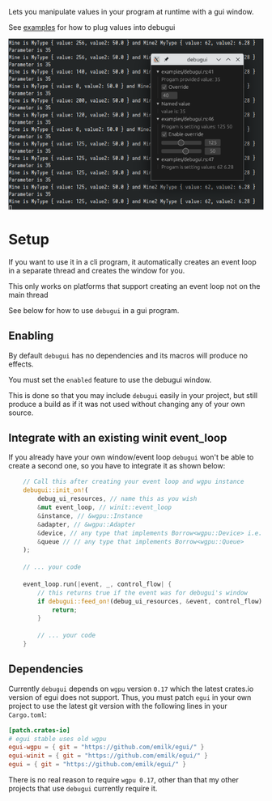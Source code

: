 Lets you manipulate values in your program at runtime with a gui window.

See [examples](examples/debugui.rs) for how to plug values into debugui


![demo image](https://github.com/exrook/debugui/blob/example_images/example.png?raw=true)

# Setup

If you want to use it in a cli program, it automatically creates an event loop
in a separate thread and creates the window for you.

This only works on platforms that support creating an event loop not on the main thread

See below for how to use `debugui` in a gui program.


## Enabling

By default `debugui` has no dependencies and its macros will produce no effects.

You must set the `enabled` feature to use the debugui window.

This is done so that you may include `debugui` easily in your project, but still
produce a build as if it was not used without changing any of your own source.

## Integrate with an existing winit event_loop

If you already have your own window/event loop `debugui` won't be able to create a
second one, so you have to integrate it as shown below:

```rust
    // Call this after creating your event loop and wgpu instance
    debugui::init_on!(
        debug_ui_resources, // name this as you wish
        &mut event_loop, // winit::event_loop
        &instance, // &wgpu::Instance
        &adapter, // &wgpu::Adapter
        &device, // any type that implements Borrow<wgpu::Device> i.e. you can pass an Arc<wgpu::Device>, &wgpu::Device, etc.
        &queue // // any type that implements Borrow<wgpu::Queue>
    );

    // ... your code

    event_loop.run(|event, _, control_flow| {
        // this returns true if the event was for debugui's window
        if debugui::feed_on!(debug_ui_resources, &event, control_flow) {
            return;
        }

        // ... your code
    }
```

## Dependencies

Currently `debugui` depends on `wgpu` version `0.17` which the latest crates.io
version of egui does not support. Thus, you must patch `egui` in your own project to
use the latest git version with the following lines in your `Cargo.toml`:

```toml
[patch.crates-io]
# egui stable uses old wgpu
egui-wgpu = { git = "https://github.com/emilk/egui/" }
egui-winit = { git = "https://github.com/emilk/egui/" }
egui = { git = "https://github.com/emilk/egui/" }
````

There is no real reason to require `wgpu 0.17`, other than that my other
projects that use `debugui` currently require it.
